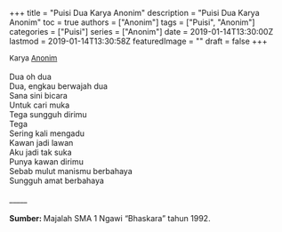 +++
title = "Puisi Dua Karya Anonim"
description = "Puisi Dua Karya Anonim"
toc = true
authors = ["Anonim"]
tags = ["Puisi", "Anonim"]
categories = ["Puisi"]
series = ["Anonim"]
date = 2019-01-14T13:30:00Z
lastmod = 2019-01-14T13:30:58Z
featuredImage = ""
draft = false
+++

<div style="text-align: justify;">
<div style="font-size: small;">Karya <a href="/authors/anonim/" target="_blank">Anonim</a></div><br />
Dua oh dua<br />Dua, engkau berwajah dua<br />Sana sini bicara<br />Untuk cari muka<br />Tega sungguh dirimu<br />Tega<br />Sering kali mengadu<br />Kawan jadi lawan<br />Aku jadi tak suka<br />Punya kawan dirimu<br />Sebab mulut manismu berbahaya<br />Sungguh amat berbahaya<br /><br />
_____
<br /><br /><b>Sumber: </b>Majalah SMA 1 Ngawi “Bhaskara” tahun 1992.</div>
